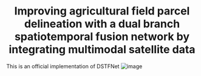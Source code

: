 # <center>Improving agricultural field parcel delineation with a dual branch spatiotemporal fusion network by integrating multimodal satellite data</center>

This is an official implementation of DSTFNet
![image](https://github.com/BruceKai/DSTFNet/assets/51935494/b5a02916-9ebc-4b07-b15d-e389ed760dcd)
